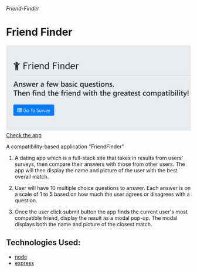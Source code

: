 *Friend-Finder*
# Friend Finder
![alt text](app/public/assets/images/friendfinderphoto.png)
[Check the app](https://friendfindercs.herokuapp.com/)

A compatibility-based application "FriendFinder" 
1. A dating app which is a full-stack site that takes in results from users' surveys, then compare their answers with those from other users. The app will then display the name and picture of the user with the best overall match.

2. User will have 10 multiple choice questions to answer. Each answer is on a scale of 1 to 5 based on how much the user agrees or disagrees with a question.

3. Once the user click submit button the app finds the current user's most compatible friend, display the result as a modal pop-up. The modal displays both the name and picture of the closest match.

## Technologies Used: 
  
  * [node](https://nodejs.org/en/)
  * [express](https://www.npmjs.com/package/express)